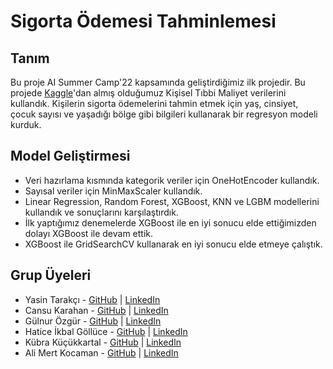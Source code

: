 # Sigorta Ödemesi Tahminlemesi

## Tanım
Bu proje AI Summer Camp'22 kapsamında geliştirdiğimiz ilk projedir. Bu projede [Kaggle](https://www.kaggle.com/datasets/mirichoi0218/insurance?datasetId=13720)'dan almış olduğumuz Kişisel Tıbbi Maliyet verilerini kullandık. Kişilerin sigorta ödemelerini tahmin etmek için yaş, cinsiyet, çocuk sayısı ve yaşadığı bölge gibi bilgileri kullanarak bir regresyon modeli kurduk.

## Model Geliştirmesi
* Veri hazırlama kısmında kategorik veriler için OneHotEncoder kullandık.
* Sayısal veriler için MinMaxScaler kullandık.
* Linear Regression, Random Forest, XGBoost, KNN ve LGBM modellerini kullandık ve sonuçlarını karşılaştırdık.
* İlk yaptığımız denemelerde XGBoost ile en iyi sonucu elde ettiğimizden dolayı XGBoost ile devam ettik.
* XGBoost ile GridSearchCV kullanarak en iyi sonucu elde etmeye çalıştık.

## Grup Üyeleri
- Yasin Tarakçı - [GitHub](https://github.com/ysntrkc) | [LinkedIn](https://www.linkedin.com/in/yasintarakci)
- Cansu Karahan - [GitHub](https://github.com/ysntrkc) | [LinkedIn](https://www.linkedin.com/in/yasintarakci)
- Gülnur Özgür - [GitHub](https://github.com/ysntrkc) | [LinkedIn](https://www.linkedin.com/in/yasintarakci)
- Hatice İkbal Göllüce - [GitHub](https://github.com/ysntrkc) | [LinkedIn](https://www.linkedin.com/in/yasintarakci)
- Kübra Küçükkartal - [GitHub](https://github.com/ysntrkc) | [LinkedIn](https://www.linkedin.com/in/yasintarakci)
- Ali Mert Kocaman - [GitHub](https://github.com/ysntrkc) | [LinkedIn](https://www.linkedin.com/in/yasintarakci)

